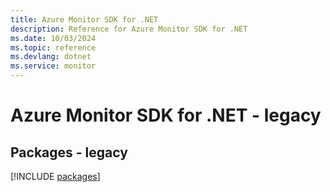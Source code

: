 ```yaml
---
title: Azure Monitor SDK for .NET
description: Reference for Azure Monitor SDK for .NET
ms.date: 10/03/2024
ms.topic: reference
ms.devlang: dotnet
ms.service: monitor
---
```

# Azure Monitor SDK for .NET - legacy
## Packages - legacy
[!INCLUDE [packages](monitor-index.md)]